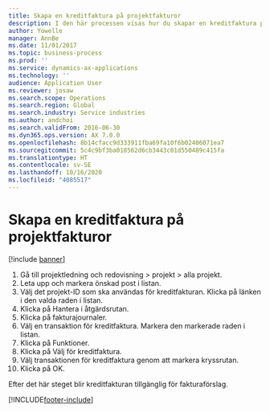 ```yaml
---
title: Skapa en kreditfaktura på projektfakturor
description: I den här processen visas hur du skapar en kreditfaktura på projektfakturor som har bokförts.
author: Yowelle
manager: AnnBe
ms.date: 11/01/2017
ms.topic: business-process
ms.prod: ''
ms.service: dynamics-ax-applications
ms.technology: ''
audience: Application User
ms.reviewer: josaw
ms.search.scope: Operations
ms.search.region: Global
ms.search.industry: Service industries
ms.author: andchoi
ms.search.validFrom: 2016-06-30
ms.dyn365.ops.version: AX 7.0.0
ms.openlocfilehash: 8b14cfacc9d333911fba69fa10f6b02406071ea7
ms.sourcegitcommit: 5c4c9bf3ba018562d6cb3443c01d550489c415fa
ms.translationtype: HT
ms.contentlocale: sv-SE
ms.lasthandoff: 10/16/2020
ms.locfileid: "4085517"
---
```

# <a name="create-a-credit-note-on-project-invoices"></a>Skapa en kreditfaktura på projektfakturor

[!include [banner](../../includes/banner.md)]

1. Gå till projektledning och redovisning > projekt > alla projekt. 
2. Leta upp och markera önskad post i listan. 
3. Välj det projekt-ID som ska användas för kreditfakturan. Klicka på länken i den valda raden i listan. 
4. Klicka på Hantera i åtgärdsrutan. 
5. Klicka på fakturajournaler. 
6. Välj en transaktion för kreditfaktura. Markera den markerade raden i listan. 
7. Klicka på Funktioner. 
8. Klicka på Välj för kreditfaktura. 
9. Välj transaktionen för kreditfaktura genom att markera kryssrutan.
10. Klicka på OK. 

Efter det här steget blir kreditfakturan tillgänglig för fakturaförslag.


[!INCLUDE[footer-include](../../includes/footer-banner.md)]